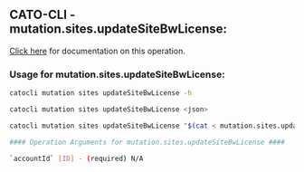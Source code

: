 
## CATO-CLI - mutation.sites.updateSiteBwLicense:
[Click here](https://api.catonetworks.com/documentation/#mutation-mutation.sites.updateSiteBwLicense) for documentation on this operation.

### Usage for mutation.sites.updateSiteBwLicense:

```bash
catocli mutation sites updateSiteBwLicense -h

catocli mutation sites updateSiteBwLicense <json>

catocli mutation sites updateSiteBwLicense "$(cat < mutation.sites.updateSiteBwLicense.json)"

#### Operation Arguments for mutation.sites.updateSiteBwLicense ####

`accountId` [ID] - (required) N/A    
